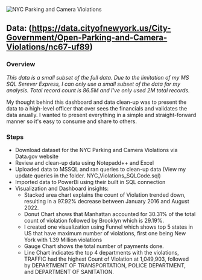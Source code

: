 ![NYC Parking and Camera Violations](https://www.google.com/url?sa=i&url=https%3A%2F%2Fwww.pngwing.com%2Fen%2Ffree-png-syzgz&psig=AOvVaw1Y-_mUDIaImcRc6nZNlZo4&ust=1664216986098000&source=images&cd=vfe&ved=0CAwQjRxqFwoTCOj5ssjJsPoCFQAAAAAdAAAAABAD)
## Data: (https://data.cityofnewyork.us/City-Government/Open-Parking-and-Camera-Violations/nc67-uf89)


### Overview
*This data is a small subset of the full data. Due to the limitation of my MS SQL Serever Express, I can only use a small subset of the data for my analysis. Total record count is 86.5M and I've only used 2M total records.*

My thought behind this dashboard and data clean-up was to present the data to a high-level officer that over sees the financials and validates the data anually. I wanted to present everything in a simple and straight-forward manner so it's easy to consume and share to others. 

### Steps
- Download dataset for the NYC Parking and Camera Violations via Data.gov website
- Review and clean-up data using Notepadd++ and Excel 
- Uploaded data to MSSQL and ran queries to clean-up data (View my update queries in the folder. NYC_Violations_SQLCode.sql)
- Imported data to PowerBi using their built in SQL connection
- Visualization and Dashboard insights: 
    - Stacked area chart explains the count of Violation trended down, resulting in a 97.92% decrease between January 2016 and August 2022.
	- Donut Chart shows that Manhattan accounted for 30.31% of the total count of violation followed by Brooklyn which is 29.19%.
	- I created one visualization using Funnel which shows top 5 states in US that have maximum number of violations, first one being New York with 1.39 Million violations
	- Gauge Chart shows the total number of payments done.
	- Line Chart indicates the top 4 departments with the violations, TRAFFIC had the highest Count of Violation at 1,049,903, followed by DEPARTMENT OF TRANSPORTATION, POLICE DEPARTMENT, and DEPARTMENT OF SANITATION.





